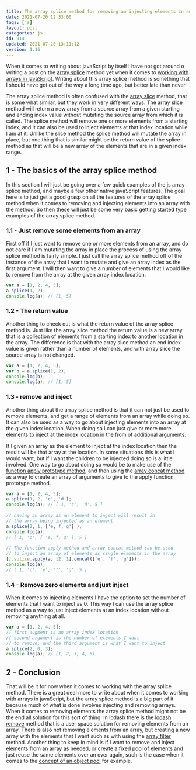 ```yaml
---
title: The array splice method for removing an injecting elements in an array
date: 2021-07-20 12:33:00
tags: [js]
layout: post
categories: js
id: 914
updated: 2021-07-20 13:11:12
version: 1.16
---
```


When it comes to writing about javaScript by itself I have not got around o writing a post on the [array splice](https://developer.mozilla.org/en-US/docs/Web/JavaScript/Reference/Global_Objects/Array/splice) method yet when it comes to [working with arrays in javaScript](/2018/12/10/js-array/). Writing about this array splice method is something that I should have got out of the way a long time ago, but better late than never. 

The array splice method is often confused with the [array slice](/2018/12/08/js-array-slice/) method, that is some what similar, but they work in very different ways. The array slice method will return a new array from a source array from a given starting and ending index value without mutating the source array from which it is called. The splice method will remove one or more elements from a starting index, and it can also be used to inject elements at that index location while I am at it. Unlike the slice method the splice method will mutate the array in place, but one thing that is similar might be the return value of the splice method as that will be a new array of the elements that are in a given index range.

<!-- more -->


## 1 - The basics of the array splice method

In this section I will just be going over a few quick examples of the js array splice method, and maybe a few other native javaScript features. The goal here is to just get a good grasp on all the features of the array splice method when it comes to removing and injecting elements into an array with the method. So then these will just be some very basic getting started type examples of the array splice method.

### 1.1 - Just remove some elements from an array

First off if I just want to remove one or more elements from an array, and do not care if I am mutating the array in place the process of using the array splice method is fairly simple. I just call the array splice method off of the instance of the array that I want to mutate and give an array index as the first argument. I will then want to give a number of elements that I would like to remove from the array at the given array index location.

```js
var a = [1, 2, 4, 5];
a.splice(1, 2);
console.log(a); // [1, 5]
```

### 1.2 - The return value

Another thing to check out is what the return value of the array splice method is. Just like the array slice method the return value is a new array that is a collection of elements from a starting index to another location in the array. The difference is that with the array slice method an end index value is given rather than a number of elements, and with array slice the source array is not changed.

```js
var a = [1, 2, 4, 5];
var b = a.splice(1, 2);
console.log(b);
console.log(a); // [1, 5]
```

### 1.3 - remove and inject

Another thing about the array splice method is that it can not just be used to remove elements, and get a range of elements from an array while doing so. It can also be used as a way to go about injecting elements into an array at the given index location. When doing so I can just give or more more elements to inject at the index location in the from of additional arguments.

If I given an array as the element to inject at the index location then the result will be that array at the location. In some situations this is what I would want, but if I want the children to be injected doing so is a little involved. One way to go about doing so would be to make use of the [function apply prototype method](/2017/09/21/js-call-apply-and-bind/), and then using the [array concat method](/2020/07/13/js-array-concat/) as a way to create an array of arguments to give to the apply function prototype method.

```js
var a = [1, 2, 4, 5];
a.splice(1, 2, 'c', 'd');
console.log(a); // [ 1, 'c', 'd', 5 ]
 
// having an array as an element to inject will result in 
// the array being injected as an element
a.splice(2, 1, ['e, f, g'] );
console.log(a);
// [ 1, 'c', [ 'e, f, g' ], 5 ]
 
// The function apply method and array concat method can be used
// to inject an array of elements as single elements in the array
[].splice.apply(a, [2, 1].concat(['e', 'f', 'g']));
console.log(a);
// [ 1, 'c', 'e', 'f', 'g', 5 ]
```

### 1.4 - Remove zero elements and just inject

When it comes to injecting elements I have the option to set the number of elements that I want to inject as 0. This way I can use the array splice method as a way to just inject elements at an index location without removing anything at all.

```js
var a = [1, 2, 4, 5];
// first augment is an array index location
// second argument is the number of elements I want
// to remove, and the third argument is what I want to inject
a.splice(2, 0, 3);
console.log(a); // [1, 2, 3, 4, 5]
```

## 2 - Conclusion

That will be it for now when it comes to working with the array splice method. There is a great deal more to write about when it comes to working with arrays in javaScript, but the array splice method is a big part of it because much of what is done involves injecting and removing arrays. When it comes to removing elements the array splice method might not be the end all solution for this sort of thing. In lodash there is the [lodash remove](/2017/09/19/lodash_remove/) method that is a user space solution for removing elements from an array. There is also not removing elements from an array, but creating a new array with the elements that I want such as with using the [array filter](/2020/10/03/js-array-filter/) method. Another thing to keep in mind is if I want to remove and inject elements from an array as needed, or create a fixed pool of elements and just reuse the same elements over an over again, such is the case when it comes to the [concept of an object pool](/2020/07/20/canvas-example-object-pool/) for example.